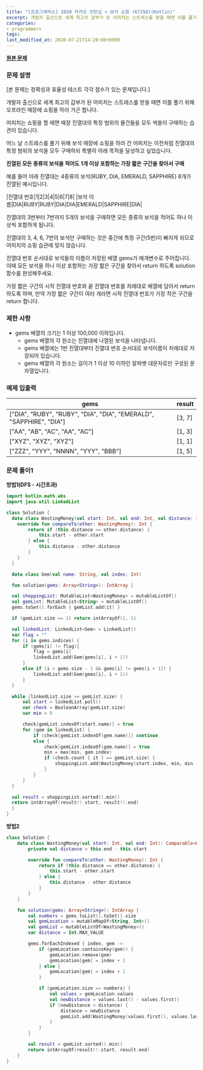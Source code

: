 ```yaml
---
title: "[프로그래머스] 2020 카카오 인턴십 > 보석 쇼핑 (67258)(Kotlin)"
excerpt: 개발자 출신으로 세계 최고의 갑부가 된 어피치는 스트레스를 받을 때면 이를 풀기 위해 오프라인 매장에 쇼핑을 하러 가곤 합니다.
categories:
- programmers
tags:
last_modified_at: 2020-07-21T14:20:00+0900
---
```


**[원본 문제](https://programmers.co.kr/learn/courses/30/lessons/67258)**

### 문제 설명

[본 문제는 정확성과 효율성 테스트 각각 점수가 있는 문제입니다.]

개발자 출신으로 세계 최고의 갑부가 된 어피치는 스트레스를 받을 때면 이를 풀기 위해 오프라인 매장에 쇼핑을 하러 가곤 합니다.

어피치는 쇼핑을 할 때면 매장 진열대의 특정 범위의 물건들을 모두 싹쓸이 구매하는 습관이 있습니다.

어느 날 스트레스를 풀기 위해 보석 매장에 쇼핑을 하러 간 어피치는 이전처럼 진열대의 특정 범위의 보석을 모두 구매하되 특별히 아래 목적을 달성하고 싶었습니다.

  **진열된 모든 종류의 보석을 적어도 1개 이상 포함하는 가장 짧은 구간을 찾아서 구매**

예를 들어 아래 진열대는 4종류의 보석(RUBY, DIA, EMERALD, SAPPHIRE) 8개가 진열된 예시입니다.

|진열대 번호|1|2|3|4|5|6|7|8|
|보석 이름|DIA|RUBY|RUBY|DIA|DIA|EMERALD|SAPPHIRE|DIA|

진열대의 3번부터 7번까지 5개의 보석을 구매하면 모든 종류의 보석을 적어도 하나 이상씩 포함하게 됩니다.

진열대의 3, 4, 6, 7번의 보석만 구매하는 것은 중간에 특정 구간(5번)이 빠지게 되므로 어피치의 쇼핑 습관에 맞지 않습니다.

진열대 번호 순서대로 보석들의 이름이 저장된 배열 gems가 매개변수로 주어집니다. 이때 모든 보석을 하나 이상 포함하는 가장 짧은 구간을 찾아서 return 하도록 solution 함수를 완성해주세요.

가장 짧은 구간의 시작 진열대 번호와 끝 진열대 번호를 차례대로 배열에 담아서 return 하도록 하며, 만약 가장 짧은 구간이 여러 개라면 시작 진열대 번호가 가장 작은 구간을 return 합니다.

### 제한 사항

  * gems 배열의 크기는 1 이상 100,000 이하입니다.
    + gems 배열의 각 원소는 진열대에 나열된 보석을 나타냅니다.
    + gems 배열에는 1번 진열대부터 진열대 번호 순서대로 보석이름이 차례대로 저장되어 있습니다.
    + gems 배열의 각 원소는 길이가 1 이상 10 이하인 알파벳 대문자로만 구성된 문자열입니다.

### 예제 입출력

|gems|result|
|-|-|
|["DIA", "RUBY", "RUBY", "DIA", "DIA", "EMERALD", "SAPPHIRE", "DIA"]|[3, 7]|
|["AA", "AB", "AC", "AA", "AC"]|[1, 3]|
|["XYZ", "XYZ", "XYZ"]|[1, 1]|
|["ZZZ", "YYY", "NNNN", "YYY", "BBB"]|[1, 5]|

### 문제 풀이1

**방법1(DFS - 시간초과)**
```kotlin
import kotlin.math.abs
import java.util.LinkedList

class Solution {
  data class WastingMoney(val start: Int, val end: Int, val distance: Int): Comparable<WastingMoney> {
    override fun compareTo(other: WastingMoney): Int {
        return if (this.distance == other.distance) {
            this.start - other.start
        } else {
            this.distance - other.distance
        }
    }
  }

  data class Gem(val name: String, val index: Int)

  fun solution(gems: Array<String>): IntArray {

  val shoppingList: MutableList<WastingMoney> = mutableListOf()
  val gemList: MutableList<String> = mutableListOf()
  gems.toSet().forEach { gemList.add(it) }

  if (gemList.size == 1) return intArrayOf(1, 1)

  val linkedList: LinkedList<Gem> = LinkedList()
  var flag = ""
  for (i in gems.indices) {
      if (gems[i] != flag){
          flag = gems[i]
          linkedList.add(Gem(gems[i], i + 1))
      }
      else if (i < gems.size - 1 && gems[i] != gems[i + 1]) {
          linkedList.add(Gem(gems[i], i + 1))
      }
  }

  while (linkedList.size >= gemList.size) {
      val start = linkedList.poll()
      var check = BooleanArray(gemList.size)
      var min = 0

      check[gemList.indexOf(start.name)] = true
      for (gem in linkedList) {
          if (check[gemList.indexOf(gem.name)]) continue
          else {
              check[gemList.indexOf(gem.name)] = true
              min = max(min, gem.index)
              if (check.count { it } == gemList.size) {
                  shoppingList.add(WastingMoney(start.index, min, min - start.index))
              }
          }
      }
  }

  val result = shoppingList.sorted().min()
  return intArrayOf(result!!.start, result!!.end)
  }
}
```

**방법2**
```kotlin
class Solution {
    data class WastingMoney(val start: Int, val end: Int): Comparable<WastingMoney> {
        private val distance = this.end - this.start

        override fun compareTo(other: WastingMoney): Int {
            return if (this.distance == other.distance) {
                this.start - other.start
            } else {
                this.distance - other.distance
            }
        }
    }

    fun solution(gems: Array<String>): IntArray {
        val numbers = gems.toList().toSet().size
        val gemLocation = mutableMapOf<String, Int>()
        val gemList = mutableListOf<WastingMoney>()
        var distance = Int.MAX_VALUE

        gems.forEachIndexed { index, gem ->
            if (gemLocation.containsKey(gem)) {
                gemLocation.remove(gem)
                gemLocation[gem] = index + 1
            } else {
                gemLocation[gem] = index + 1
            }

            if (gemLocation.size == numbers) {
                val values = gemLocation.values
                val newDistance = values.last() - values.first()
                if (newDistance < distance) {
                    distance = newDistance
                    gemList.add(WastingMoney(values.first(), values.last()))
                }
            }
        }

        val result = gemList.sorted().min()
        return intArrayOf(result!!.start, result.end)
    }
}
```
